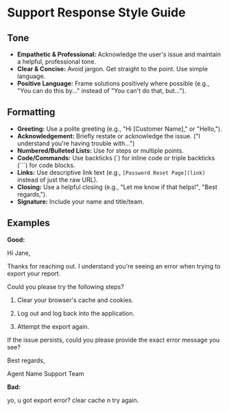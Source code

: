 # Support Response Style Guide

## Tone

*   **Empathetic & Professional:** Acknowledge the user's issue and maintain a helpful, professional tone.
*   **Clear & Concise:** Avoid jargon. Get straight to the point. Use simple language.
*   **Positive Language:** Frame solutions positively where possible (e.g., "You can do this by..." instead of "You can't do that, but...").

## Formatting

*   **Greeting:** Use a polite greeting (e.g., "Hi [Customer Name]," or "Hello,").
*   **Acknowledgement:** Briefly restate or acknowledge the issue. ("I understand you're having trouble with...")
*   **Numbered/Bulleted Lists:** Use for steps or multiple points.
*   **Code/Commands:** Use backticks (\`) for inline code or triple backticks (\`\`\`) for code blocks.
*   **Links:** Use descriptive link text (e.g., `[Password Reset Page](link)` instead of just the raw URL).
*   **Closing:** Use a helpful closing (e.g., "Let me know if that helps!", "Best regards,").
*   **Signature:** Include your name and title/team.

## Examples

**Good:**

Hi Jane,

Thanks for reaching out. I understand you're seeing an error when trying to export your report.

Could you please try the following steps?

1. Clear your browser's cache and cookies.

2. Log out and log back into the application.

3. Attempt the export again.

If the issue persists, could you please provide the exact error message you see?

Best regards,

Agent Name
Support Team

**Bad:**

yo, u got export error? clear cache n try again.